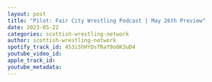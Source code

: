 ```yaml
---
layout: post
title: "Pilot: Fair City Wrestling Podcast | May 26th Preview"
date: 2023-05-22
categories: scottish-wrestling-network
author: scottish-wrestling-network
spotify_track_id: 453iShHYDsTRaY9o8K3uD4
youtube_video_id: 
apple_track_id: 
youtube_metadata: 
---
```

